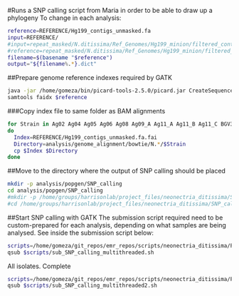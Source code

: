 #Runs a SNP calling script from Maria in order to be able to draw up a phylogeny
To change in each analysis:

```bash
reference=REFERENCE/Hg199_contigs_unmasked.fa
input=REFERENCE/
#input=repeat_masked/N.ditissima/Ref_Genomes/Hg199_minion/filtered_contigs
#reference=repeat_masked/N.ditissima/Ref_Genomes/Hg199_minion/filtered_contigs/N.ditissima_contigs_unmasked.fa
filename=$(basename "$reference")
output="${filename%.*}.dict"
```

##Prepare genome reference indexes required by GATK

```bash
java -jar /home/gomeza/bin/picard-tools-2.5.0/picard.jar CreateSequenceDictionary R=$reference O=$input/$output
samtools faidx $reference
```

###Copy index file to same folder as BAM alignments

```bash
for Strain in Ag02 Ag04 Ag05 Ag06 Ag08 Ag09_A Ag11_A Ag11_B Ag11_C BGV344 Hg199 ND8 ND9 OPC304 P112 R0905 R37-15 R39-15 R41-15 R42-15 R45-15 R6-17-2 R6-17-3 R68-17-C2 R68-17-C3 SVK1 SVK2 NMaj   
do
  Index=REFERENCE/Hg199_contigs_unmasked.fa.fai
  Directory=analysis/genome_alignment/bowtie/N.*/$Strain
  cp $Index $Directory
done
```

##Move to the directory where the output of SNP calling should be placed

```bash
mkdir -p analysis/popgen/SNP_calling
cd analysis/popgen/SNP_calling
#mkdir -p /home/groups/harrisonlab/project_files/neonectria_ditissima/SNP_calling
#cd /home/groups/harrisonlab/project_files/neonectria_ditissima/SNP_calling
```

##Start SNP calling with GATK
The submission script required need to be custom-prepared for each analysis, depending on what samples are being analysed.
See inside the submission script below:

```bash
scripts=/home/gomeza/git_repos/emr_repos/scripts/neonectria_ditissima/Popgen_analysis/snp
qsub $scripts/sub_SNP_calling_multithreaded.sh
```
All isolates. Complete
```bash
scripts=/home/gomeza/git_repos/emr_repos/scripts/neonectria_ditissima/Popgen_analysis/snp
qsub $scripts/sub_SNP_calling_multithreaded2.sh
```
